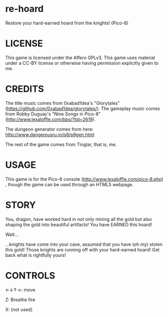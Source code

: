 # re-hoard
Restore your hard-earned hoard from the knights! (Pico-8)



# LICENSE
This game is licensed under the Affero GPLv3. This game uses material under a CC-BY license or otherwise having permission explicitly given to me.

# CREDITS
The title music comes from 0xabad1dea's "Glorytales" (https://github.com/0xabad1dea/glorytales/).
The gameplay music comes from Robby Duguay's "Nine Songs in Pico-8" (http://www.lexaloffle.com/bbs/?tid=2619).

The dungeon generator comes from here: http://www.dangerousru.in/p8/p8gen.html

The rest of the game comes from Tinglar, that is, me.

# USAGE
This game is for the Pico-8 console (http://www.lexaloffle.com/pico-8.php) , though the game can be used through an HTML5 webpage.



# STORY
You, dragon, have worked hard in not only mining all the gold but also shaping the gold into beautiful artifacts! You have EARNED this hoard!

Wait...

...knights have come into your cave, assumed that you have (oh my) stolen this gold! Those knights are running off with your hard-earned hoard! Get back what is rightfully yours!

# CONTROLS
←↓↑→: move

Z: Breathe fire

X: (not used)
